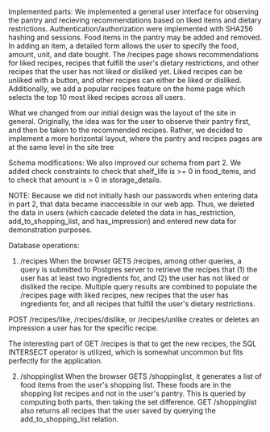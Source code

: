Implemented parts:
We implemented a general user interface for observing the pantry and recieving recommendations based on liked items and dietary restrictions. Authentication/authorization were implemented with SHA256 hashing and sessions. Food items in the pantry may be added and removed. In adding an item, a detailed form allows the user to specify the food, amount, unit, and date bought. The /recipes page shows recommendations for liked recipes, recipes that fulfill the user's dietary restrictions, and other recipes that the user has not liked or disliked yet. Liked recipes can be unliked with a button, and other recipes can either be liked or disliked. Additionally, we add a popular recipes feature on the home page which selects the top 10 most liked recipes across all users.

What we changed from our initial design was the layout of the site in general. Originally, the idea was for the user to observe their pantry first, and then be taken to the recommended recipes. Rather, we decided to implement a more horizontal layout, where the pantry and recipes pages are at the same level in the site tree

Schema modifications:
We also improved our schema from part 2. We added check constraints to check that shelf_life is >= 0 in food_items, and to check that amount is > 0 in storage_details.

NOTE: Because we did not initially hash our passwords when entering data in part 2, that data became inaccessible in our web app. Thus, we deleted the data in users (which cascade deleted the data in has_restriction, add_to_shopping_list, and has_impression) and entered new data for demonstration purposes.

Database operations:
1. /recipes
When the browser GETS /recipes, among other queries, a query is submitted to Postgres server to retrieve the recipes that (1) the user has at least two ingredients for, and (2) the user has not liked or disliked the recipe. Multiple query results are combined to populate the /recipes page with liked recipes, new recipes that the user has ingredients for, and all recipes that fulfill the user's dietary restrictions.

POST /recipes/like, /recipes/dislike, or /recipes/unlike creates or deletes an impression a user has for the specific recipe.

The interesting part of GET /recipes is that to get the new recipes, the SQL INTERSECT operator is utilized, which is somewhat uncommon but fits perfectly for the application.

2. /shoppinglist
When the browser GETS /shoppinglist, it generates a list of food items from the user's shopping list. These foods are in the shopping list recipes and not in the user's pantry. This is queried by computing both parts, then taking the set difference. GET /shoppinglist also returns all recipes that the user saved by querying the add_to_shopping_list relation.
